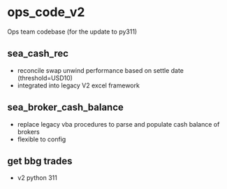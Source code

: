 # ops_code_v2
Ops team codebase (for the update to py311)

## sea_cash_rec
 - reconcile swap unwind performance based on settle date (threshold=USD10)
 - integrated into legacy V2 excel framework
## sea_broker_cash_balance
- replace legacy vba procedures to parse and populate cash balance of brokers
- flexible to config

## get bbg trades
 - v2 python 311
